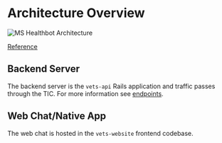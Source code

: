 # Architecture Overview

![MS Healthbot Architecture](https://docs.microsoft.com/en-us/healthbot/media/bot-architecture-mini.png)

[Reference](https://docs.microsoft.com/en-us/healthbot/#architecture)

## Backend Server

The backend server is the `vets-api` Rails application and traffic passes through the TIC. For more information see [endpoints](./endpoints).

## Web Chat/Native App

The web chat is hosted in the `vets-website` frontend codebase.


